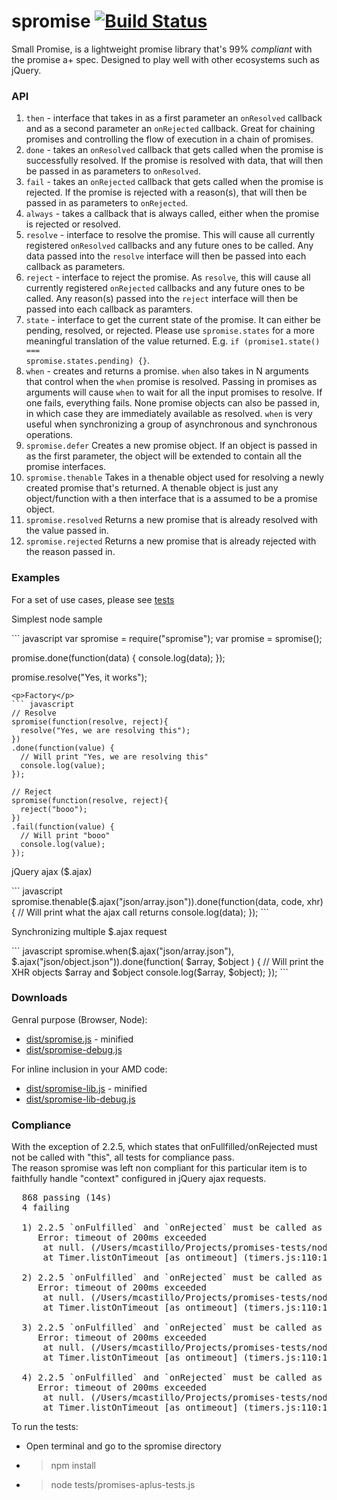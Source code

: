 spromise [![Build Status](https://travis-ci.org/MiguelCastillo/spromise.png?branch=master)](https://travis-ci.org/MiguelCastillo/spromise)
=========

Small Promise, is a lightweight promise library that's 99% <i>compliant</i> with the promise a+ spec.  Designed to play well with other ecosystems such as jQuery.


### API

1. <code>then</code> - interface that takes in as a first parameter an <code>onResolved</code> callback and as a second parameter an <code>onRejected</code> callback.  Great for chaining promises and controlling the flow of execution in a chain of promises.
2. <code>done</code> - takes an <code>onResolved</code> callback that gets called when the promise is successfully resolved. If the promise is resolved with data, that will then be passed in as parameters to <code>onResolved</code>.
3. <code>fail</code> - takes an <code>onRejected</code> callback that gets called when the promise is rejected. If the promise is rejected with a reason(s), that will then be passed in as parameters to <code>onRejected</code>.
4. <code>always</code> - takes a callback that is always called, either when the promise is rejected or resolved.
5. <code>resolve</code> - interface to resolve the promise. This will cause all currently registered <code>onResolved</code> callbacks and any future ones to be called.  Any data passed into the <code>resolve</code> interface will then be passed into each callback as parameters.
6. <code>reject</code> - interface to reject the promise. As <code>resolve</code>, this will cause all currently registered <code>onRejected</code> callbacks and any future ones to be called.  Any reason(s) passed into the <code>reject</code> interface will then be passed into each callback as paramters.
7. <code>state</code> - interface to get the current state of the promise.  It can either be pending, resolved, or rejected.  Please use <code>spromise.states</code> for a more meaningful translation of the value returned.  E.g. <code>if (promise1.state() === spromise.states.pending) {}</code>.
8. <code>when</code> - creates and returns a promise. <code>when</code> also takes in N arguments that control when the <code>when</code> promise is resolved.  Passing in promises as arguments will cause <code>when</code> to wait for all the input promises to resolve.  If one fails, everything fails.  None promise objects can also be passed in, in which case they are immediately available as resolved.  <code>when</code> is very useful when synchronizing a group of asynchronous and synchronous operations.
9. <code>spromise.defer</code> Creates a new promise object.  If an object is passed in as the first parameter, the object will be extended to contain all the promise interfaces.
10. <code>spromise.thenable</code> Takes in a thenable object used for resolving a newly created promise that's returned.  A thenable object is just any object/function with a then interface that is a assumed to be a promise object.
11. <code>spromise.resolved</code> Returns a new promise that is already resolved with the value passed in.
12. <code>spromise.rejected</code> Returns a new promise that is already rejected with the reason passed in.

### Examples
For a set of use cases, please see <a href="https://github.com/MiguelCastillo/spromise/tree/master/tests/specs">tests</a>

<p>Simplest node sample</p>
``` javascript
var spromise = require("spromise");
var promise = spromise();

promise.done(function(data) {
  console.log(data);
});

promise.resolve("Yes, it works");
```
<p>Factory</p>
``` javascript
// Resolve
spromise(function(resolve, reject){
  resolve("Yes, we are resolving this");
})
.done(function(value) {
  // Will print "Yes, we are resolving this"
  console.log(value);
});

// Reject
spromise(function(resolve, reject){
  reject("booo");
})
.fail(function(value) {
  // Will print "booo"
  console.log(value);
});
```
<p>jQuery ajax ($.ajax)</p>
``` javascript
spromise.thenable($.ajax("json/array.json")).done(function(data, code, xhr) {
  // Will print what the ajax call returns
  console.log(data);
});
```
<p>Synchronizing multiple $.ajax request</p>
``` javascript
spromise.when($.ajax("json/array.json"), $.ajax("json/object.json")).done(function( $array, $object ) {
  // Will print the XHR objects $array and $object
  console.log($array, $object);
});
```

### Downloads
Genral purpose (Browser, Node):
* <a href="dist/spromise.js">dist/spromise.js</a> - minified
* <a href="dist/spromise-debug.js">dist/spromise-debug.js</a>

For inline inclusion in your AMD code:
* <a href="dist/spromise-lib.js">dist/spromise-lib.js</a> - minified
* <a href="dist/spromise-lib-debug.js">dist/spromise-lib-debug.js</a>

### Compliance

With the exception of 2.2.5, which states that onFullfilled/onRejected must not be called with "this", all tests for compliance pass.<br>
The reason spromise was left non compliant for this particular item is to faithfully handle "context" configured in jQuery ajax requests.

<pre>
  868 passing (14s)
  4 failing

  1) 2.2.5 `onFulfilled` and `onRejected` must be called as functions (i.e. with no `this` value). strict mode fulfilled:
     Error: timeout of 200ms exceeded
      at null.<anonymous> (/Users/mcastillo/Projects/promises-tests/node_modules/mocha/lib/runnable.js:165:14)
      at Timer.listOnTimeout [as ontimeout] (timers.js:110:15)

  2) 2.2.5 `onFulfilled` and `onRejected` must be called as functions (i.e. with no `this` value). strict mode rejected:
     Error: timeout of 200ms exceeded
      at null.<anonymous> (/Users/mcastillo/Projects/promises-tests/node_modules/mocha/lib/runnable.js:165:14)
      at Timer.listOnTimeout [as ontimeout] (timers.js:110:15)

  3) 2.2.5 `onFulfilled` and `onRejected` must be called as functions (i.e. with no `this` value). sloppy mode fulfilled:
     Error: timeout of 200ms exceeded
      at null.<anonymous> (/Users/mcastillo/Projects/promises-tests/node_modules/mocha/lib/runnable.js:165:14)
      at Timer.listOnTimeout [as ontimeout] (timers.js:110:15)

  4) 2.2.5 `onFulfilled` and `onRejected` must be called as functions (i.e. with no `this` value). sloppy mode rejected:
     Error: timeout of 200ms exceeded
      at null.<anonymous> (/Users/mcastillo/Projects/promises-tests/node_modules/mocha/lib/runnable.js:165:14)
      at Timer.listOnTimeout [as ontimeout] (timers.js:110:15)
</pre>

To run the tests:
* Open terminal and go to the spromise directory
* > npm install
* > node tests/promises-aplus-tests.js

